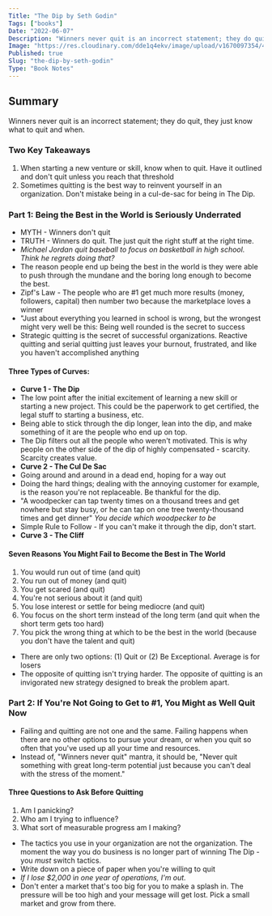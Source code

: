 ```yaml
---
Title: "The Dip by Seth Godin"
Tags: ["books"]
Date: "2022-06-07"
Description: "Winners never quit is an incorrect statement; they do quit, they just know what to quit and when."
Image: "https://res.cloudinary.com/dde1q4ekv/image/upload/v1670097354/41zRc3yW5EL._AC_SY780__d68ffp.jpg"
Published: true
Slug: "the-dip-by-seth-godin"
Type: "Book Notes"
---
```

Summary
-------

Winners never quit is an incorrect statement; they do quit, they just know what to quit and when.

### Two Key Takeaways

1.  When starting a new venture or skill, know when to quit. Have it outlined and don't quit unless you reach that threshold
2.  Sometimes quitting is the best way to reinvent yourself in an organization. Don't mistake being in a cul-de-sac for being in The Dip.

### Part 1: Being the Best in the World is Seriously Underrated

-   MYTH - Winners don't quit
-   TRUTH - Winners do quit. The just quit the right stuff at the right time.
-   *Michael Jordan quit baseball to focus on basketball in high school. Think he regrets doing that?*
-   The reason people end up being the best in the world is they were able to push through the mundane and the boring long enough to become the best.
-   Zipf's Law - The people who are #1 get much more results (money, followers, capital) then number two because the marketplace loves a winner
-   "Just about everything you learned in school is wrong, but the wrongest might very well be this: Being well rounded is the secret to success
-   Strategic quitting is the secret of successful organizations. Reactive quitting and serial quitting just leaves your burnout, frustrated, and like you haven't accomplished anything

#### **Three Types of Curves:**

-   **Curve 1 - The Dip**
-   The low point after the initial excitement of learning a new skill or starting a new project. This could be the paperwork to get certified, the legal stuff to starting a business, etc.
-   Being able to stick through the dip longer, lean into the dip, and make something of it are the people who end up on top.
-   The Dip filters out all the people who weren't motivated. This is why people on the other side of the dip of highly compensated - scarcity. Scarcity creates value.
-   **Curve 2 - The Cul De Sac**
-   Going around and around in a dead end, hoping for a way out
-   Doing the hard things; dealing with the annoying customer for example, is the reason you're not replaceable. Be thankful for the dip.
-   "A woodpecker can tap twenty times on a thousand trees and get nowhere but stay busy, or he can tap on one tree twenty-thousand times and get dinner" *You decide which woodpecker to be*
-   Simple Rule to Follow - If you can't make it through the dip, don't start.
-   **Curve 3 - The Cliff**

#### **Seven Reasons You Might Fail to Become the Best in The World**

1.  You would run out of time (and quit)
2.  You run out of money (and quit)
3.  You get scared (and quit)
4.  You're not serious about it (and quit)
5.  You lose interest or settle for being mediocre (and quit)
6.  You focus on the short term instead of the long term (and quit when the short term gets too hard)
7.  You pick the wrong thing at which to be the best in the world (because you don't have the talent and quit)

-   There are only two options: (1) Quit or (2) Be Exceptional. Average is for losers
-   The opposite of quitting isn't trying harder. The opposite of quitting is an invigorated new strategy designed to break the problem apart.

### Part 2: If You're Not Going to Get to #1, You Might as Well Quit Now

-   Failing and quitting are not one and the same. Failing happens when there are no other options to pursue your dream, or when you quit so often that you've used up all your time and resources.
-   Instead of, "Winners never quit" mantra, it should be, "Never quit something with great long-term potential just because you can't deal with the stress of the moment."

#### **Three Questions to Ask Before Quitting**

1.  Am I panicking?
2.  Who am I trying to influence?
3.  What sort of measurable progress am I making?

-   The tactics you use in your organization are not the organization. The moment the way you do business is no longer part of winning The Dip - you *must* switch tactics.
-   Write down on a piece of paper when you're willing to quit
-   *If I lose $2,000* i*n one year of operations, I'm out.*
-   Don't enter a market that's too big for you to make a splash in. The pressure will be too high and your message will get lost. Pick a small market and grow from there.

